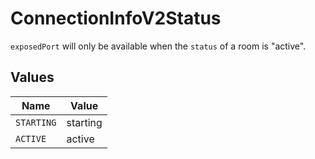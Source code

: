 # ConnectionInfoV2Status

`exposedPort` will only be available when the `status` of a room is "active".


## Values

| Name       | Value      |
| ---------- | ---------- |
| `STARTING` | starting   |
| `ACTIVE`   | active     |